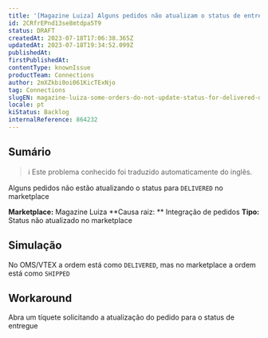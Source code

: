 ```yaml
---
title: '[Magazine Luiza] Alguns pedidos não atualizam o status de entrega no marketplace'
id: 2CRfrEPnd13se8mtdpa5T9
status: DRAFT
createdAt: 2023-07-18T17:06:38.365Z
updatedAt: 2023-07-18T19:34:52.099Z
publishedAt: 
firstPublishedAt: 
contentType: knownIssue
productTeam: Connections
author: 2mXZkbi0oi061KicTExNjo
tag: Connections
slugEN: magazine-luiza-some-orders-do-not-update-status-for-delivered-on-the-marketplace
locale: pt
kiStatus: Backlog
internalReference: 864232
---
```


## Sumário

>ℹ️ Este problema conhecido foi traduzido automaticamente do inglês.


Alguns pedidos não estão atualizando o status para `DELIVERED` no marketplace

**Marketplace:** Magazine Luiza
**Causa raiz: ** Integração de pedidos
**Tipo:** Status não atualizado no marketplace

## Simulação


No OMS/VTEX a ordem está como `DELIVERED`, mas no marketplace a ordem está como `SHIPPED`



## Workaround


Abra um tíquete solicitando a atualização do pedido para o status de entregue





